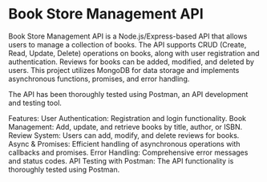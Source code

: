 # Book Store Management API
Book Store Management API is a Node.js/Express-based API that allows users to manage a collection of books. The API supports CRUD (Create, Read, Update, Delete) operations on books, along with user registration and authentication. Reviews for books can be added, modified, and deleted by users. This project utilizes MongoDB for data storage and implements asynchronous functions, promises, and error handling.

The API has been thoroughly tested using Postman, an API development and testing tool.

Features:
User Authentication: Registration and login functionality.
Book Management: Add, update, and retrieve books by title, author, or ISBN.
Review System: Users can add, modify, and delete reviews for books.
Async & Promises: Efficient handling of asynchronous operations with callbacks and promises.
Error Handling: Comprehensive error messages and status codes.
API Testing with Postman: The API functionality is thoroughly tested using Postman.


